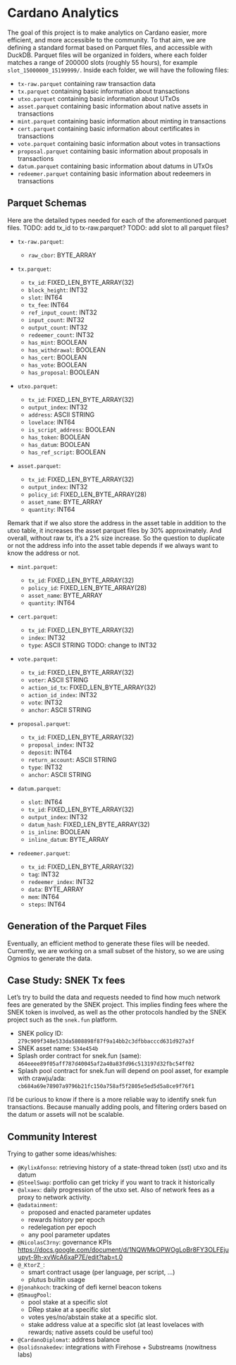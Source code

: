 # Cardano Analytics

The goal of this project is to make analytics on Cardano easier, more efficient, and more accessible to the community.
To that aim, we are defining a standard format based on Parquet files, and accessible with DuckDB.
Parquet files will be organized in folders, where each folder matches a range of 200000 slots (roughly 55 hours), for example `slot_15000000_15199999/`.
Inside each folder, we will have the following files:
- `tx-raw.parquet` containing raw transaction data
- `tx.parquet` containing basic information about transactions
- `utxo.parquet` containing basic information about UTxOs
- `asset.parquet` containing basic information about native assets in transactions
- `mint.parquet` containing basic information about minting in transactions
- `cert.parquet` containing basic information about certificates in transactions
- `vote.parquet` containing basic information about votes in transactions
- `proposal.parquet` containing basic information about proposals in transactions
- `datum.parquet` containing basic information about datums in UTxOs
- `redeemer.parquet` containing basic information about redeemers in transactions

## Parquet Schemas

Here are the detailed types needed for each of the aforementioned parquet files.
TODO: add tx_id to tx-raw.parquet?
TODO: add slot to all parquet files?

- `tx-raw.parquet`:
  - `raw_cbor`: BYTE_ARRAY

- `tx.parquet`:
  - `tx_id`: FIXED_LEN_BYTE_ARRAY(32)
  - `block_height`: INT32
  - `slot`: INT64
  - `tx_fee`: INT64
  - `ref_input_count`: INT32
  - `input_count`: INT32
  - `output_count`: INT32
  - `redeemer_count`: INT32
  - `has_mint`: BOOLEAN
  - `has_withdrawal`: BOOLEAN
  - `has_cert`: BOOLEAN
  - `has_vote`: BOOLEAN
  - `has_proposal`: BOOLEAN

- `utxo.parquet`:
  - `tx_id`: FIXED_LEN_BYTE_ARRAY(32)
  - `output_index`: INT32
  - `address`: ASCII STRING
  - `lovelace`: INT64
  - `is_script_address`: BOOLEAN
  - `has_token`: BOOLEAN
  - `has_datum`: BOOLEAN
  - `has_ref_script`: BOOLEAN

- `asset.parquet`:
  - `tx_id`: FIXED_LEN_BYTE_ARRAY(32)
  - `output_index`: INT32
  - `policy_id`: FIXED_LEN_BYTE_ARRAY(28)
  - `asset_name`: BYTE_ARRAY
  - `quantity`: INT64

Remark that if we also store the address in the asset table in addition to the utxo table, it increases the asset parquet files by 30% approximately.
And overall, without raw tx, it’s a 2% size increase.
So the question to duplicate or not the address info into the asset table depends if we always want to know the address or not.

- `mint.parquet`:
  - `tx_id`: FIXED_LEN_BYTE_ARRAY(32)
  - `policy_id`: FIXED_LEN_BYTE_ARRAY(28)
  - `asset_name`: BYTE_ARRAY
  - `quantity`: INT64

- `cert.parquet`:
  - `tx_id`: FIXED_LEN_BYTE_ARRAY(32)
  - `index`: INT32
  - `type`: ASCII STRING  TODO: change to INT32

- `vote.parquet`:
  - `tx_id`: FIXED_LEN_BYTE_ARRAY(32)
  - `voter`: ASCII STRING
  - `action_id_tx`: FIXED_LEN_BYTE_ARRAY(32)
  - `action_id_index`: INT32
  - `vote`: INT32
  - `anchor`: ASCII STRING

- `proposal.parquet`:
  - `tx_id`: FIXED_LEN_BYTE_ARRAY(32)
  - `proposal_index`: INT32
  - `deposit`: INT64
  - `return_account`: ASCII STRING
  - `type`: INT32
  - `anchor`: ASCII STRING

- `datum.parquet`:
  - `slot`: INT64
  - `tx_id`: FIXED_LEN_BYTE_ARRAY(32)
  - `output_index`: INT32
  - `datum_hash`: FIXED_LEN_BYTE_ARRAY(32)
  - `is_inline`: BOOLEAN
  - `inline_datum`: BYTE_ARRAY

- `redeemer.parquet`:
  - `tx_id`: FIXED_LEN_BYTE_ARRAY(32)
  - `tag`: INT32
  - `redeemer_index`: INT32
  - `data`: BYTE_ARRAY
  - `mem`: INT64
  - `steps`: INT64

## Generation of the Parquet Files

Eventually, an efficient method to generate these files will be needed.
Currently, we are working on a small subset of the history, so we are using Ogmios to generate the data.

## Case Study: SNEK Tx fees

Let’s try to build the data and requests needed to find how much network fees are generated by the SNEK project.
This implies finding fees where the SNEK token is involved, as well as the other protocols handled by the SNEK project such as the `snek.fun` platform.

- SNEK policy ID: `279c909f348e533da5808898f87f9a14bb2c3dfbbacccd631d927a3f`
- SNEK asset name: `534e454b`
- Splash order contract for snek.fun (same): `464eeee89f05aff787d40045af2a40a83fd96c513197d32fbc54ff02`
- Splash pool contract for snek.fun will depend on pool asset, for example with crawju/ada: `cb684a69e78907a9796b21fc150a758af5f2805e5ed5d5a8ce9f76f1`

I’d be curious to know if there is a more reliable way to identify snek fun transactions.
Because manually adding pools, and filtering orders based on the datum or assets will not be scalable.

## Community Interest

Trying to gather some ideas/whishes:

- `@KylixAfonso`: retrieving history of a state-thread token (sst) utxo and its datum
- `@SteelSwap`: portfolio can get tricky if you want to track it historically
- `@alxaex`: daily progression of the utxo set. Also of network fees as a proxy to network activity.
- `@adatainment`:
  - proposed and enacted parameter updates
  - rewards history per epoch
  - redelegation per epoch
  - any pool parameter updates
- `@NicolasC3rny`: governance KPIs https://docs.google.com/document/d/1NQWMkOPWOgLoBr8FY3OLFEjuupyt-9h-xvWcA6xaP7E/edit?tab=t.0
- `@_KtorZ_`:
  - smart contract usage (per language, per script, ...)
  - plutus builtin usage
- `@jonahkoch`: tracking of defi kernel beacon tokens
- `@SmaugPool`:
  - pool stake at a specific slot
  - DRep stake at a specific slot
  - votes yes/no/abstain stake at a specific slot.
  - stake address value at a specific slot (at least lovelaces with rewards; native assets could be useful too)
- `@CardanoDiplomat`: address balance
- `@solidsnakedev`: integrations with Firehose + Substreams (nowitness labs)
